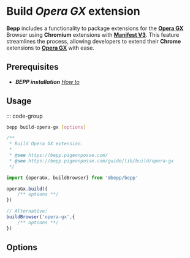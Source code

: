 # Build _Opera GX_ extension

**Bepp** includes a functionality to package extensions for the [**Opera GX**](https://www.opera.com/) Browser using **Chromium** extensions with [**Manifest V3**](https://developer.chrome.com/docs/extensions/reference/manifest). This feature streamlines the process, allowing developers to extend their **Chrome** extensions to [**Opera GX**](https://www.opera.com/) with ease.

## Prerequisites

- **__BEPP_ installation_** [_How to_](../index.md#installation)

## Usage

::: code-group

```bash
bepp build-opera-gx [options]
```

```js
/**
 * Build Opera GX extension.
 * 
 * @see https://bepp.pigeonposse.com/
 * @see https://bepp.pigeonposse.com/guide/lib/build/opera-gx
 */

import {operaGx, buildBrowser} from '@bepp/bepp'

operaGx.build({
    /** options **/
})

// Alternative:
buildBrowser('opera-gx',{
    /** options **/
})
```

## Options

<!--@include: ../../../partials/build-browser-chromium-input.md-->
<!--@include: ../../../partials/build-browser-shared.md-->
<!--@include: ../../../partials/options-shared.md-->

